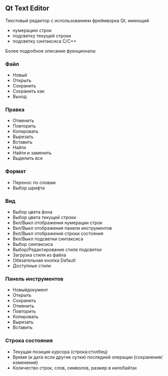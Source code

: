 ## Qt Text Editor
Текстовый редактор с использованием фреймворка Qt, имеющий
  - нумерацию строк
  - подсветку текущей строки
  - подсветку синтаксиса С/С++

Более подробное описание фукнционала:

### Файл
  - Новый
  - Открыть
  - Сохранить
  - Сохранить как
  - Выход

### Правка
  - Отменить
  - Повторить
  - Копировать
  - Вырезать
  - Вставить
  - Найти
  - Найти и заменить
  - Выделить все

### Формат
  - Перенос по словам 
  - Выбор шрифта

### Вид
  - Выбор цвета фона
  - Выбор цвета текущей строки
  - Вкл/Выкл отображения нумерации строк
  - Вкл/Выкл отображения панели инструментов
  - Вкл/Выкл отображения строки состояния
  - Вкл/Выкл подсветки синтаксиса
  - Выбор синтаксиса
  - Выбор/Редактирование стиля подсветки
  - Загрузка стиля из файла
  - Обязательная кнопка Default
  - Доступные стили

### Панель инструментов
  - Новыйдокумент
  - Открыть
  - Сохранить
  - Отменить
  - Повторить
  - Копировать
  - Вырезать
  - Вставить

### Строка состояния
  - Текущая позиция курсора (строка:столбец)
  - Время (и дата если другие сутки) последней операции (сохранения/изменения)
  - Количество строк, слов, символов, размер в килобайтах
